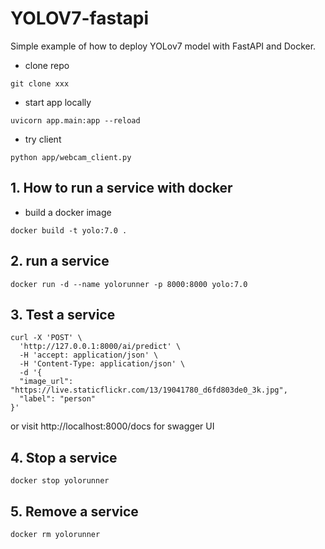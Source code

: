 # YOLOV7-fastapi

Simple example of how to deploy YOLov7 model with FastAPI and Docker.

- clone repo
```
git clone xxx
```
- start app locally
```
uvicorn app.main:app --reload
```
- try client
```
python app/webcam_client.py
```


## 1. How to run a service with docker

- build a docker image
```
docker build -t yolo:7.0 .
```
## 2. run a service
```
docker run -d --name yolorunner -p 8000:8000 yolo:7.0 
```

## 3. Test a service
```
curl -X 'POST' \
  'http://127.0.0.1:8000/ai/predict' \
  -H 'accept: application/json' \
  -H 'Content-Type: application/json' \
  -d '{
  "image_url": "https://live.staticflickr.com/13/19041780_d6fd803de0_3k.jpg",
  "label": "person"
}'
```
or visit http://localhost:8000/docs for swagger UI


## 4. Stop a service
```
docker stop yolorunner
```

## 5. Remove a service
```
docker rm yolorunner
```

